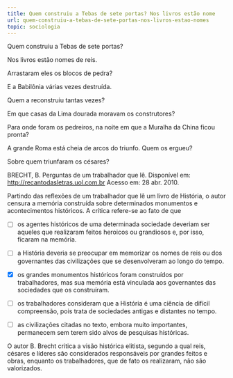 ```yaml
---
title: Quem construiu a Tebas de sete portas? Nos livros estão nome
url: quem-construiu-a-tebas-de-sete-portas-nos-livros-estao-nomes
topic: sociologia
---
```



Quem construiu a Tebas de sete portas?

Nos livros estão nomes de reis.

Arrastaram eles os blocos de pedra?

E a Babilônia várias vezes destruída.

Quem a reconstruiu tantas vezes?

Em que casas da Lima dourada moravam os construtores?

Para onde foram os pedreiros, na noite em que a Muralha da China ficou pronta?

A grande Roma está cheia de arcos do triunfo. Quem os ergueu?

Sobre quem triunfaram os césares?

BRECHT, B. Perguntas de um trabalhador que lê. Disponível em: http://recantodasletras.uol.com.br Acesso em: 28 abr. 2010.

Partindo das reflexões de um trabalhador que lê um livro de História, o autor censura a memória construída sobre determinados monumentos e acontecimentos históricos. A crítica refere-se ao fato de que



- [ ] os agentes históricos de uma determinada sociedade deveriam ser aqueles que realizaram feitos heroicos ou grandiosos e, por isso, ficaram na memória.
- [ ] a História deveria se preocupar em memorizar os nomes de reis ou dos governantes das civilizações que se desenvolveram ao longo do tempo.
- [x] os grandes monumentos históricos foram construídos por trabalhadores, mas sua memória está vinculada aos governantes das sociedades que os construíram.
- [ ] os trabalhadores consideram que a História é uma ciência de difícil compreensão, pois trata de sociedades antigas e distantes no tempo.
- [ ] as civilizações citadas no texto, embora muito importantes, permanecem sem terem sido alvos de pesquisas históricas.


O autor B. Brecht critica a visão histórica elitista, segundo a qual reis, césares e líderes são considerados responsáveis por grandes feitos e obras, enquanto os trabalhadores, que de fato os realizaram, não são valorizados.
